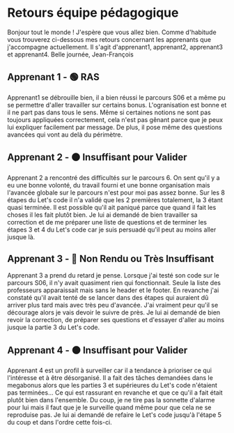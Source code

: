 # Retours équipe pédagogique
Bonjour tout le monde !
J'espère que vous allez bien.
Comme d'habitude vous trouverez ci-dessous mes retours concernant les apprenants que j'accompagne actuellement.
Il s'agit d'apprenant1, apprenant2, apprenant3 et apprenant4.
Belle journée,
Jean-François


## Apprenant 1 - 🟢 RAS 
Apprenant1 se débrouille bien, il a bien réussi le parcours S06 et a même pu se permettre d'aller travailler sur certains bonus. L'ogranisation est bonne et il ne part pas dans tous le sens. Même si certaines notions ne sont pas toujours appliquées correctement, cela n'est pas gênant parce que je peux lui expliquer facilement par message. De plus, il pose même des questions avancées qui vont au delà du périmètre.

## Apprenant 2 - 🟠 Insuffisant pour Valider
Apprenant 2 a rencontré des difficultés sur le parcours 6. On sent qu'il y a eu une bonne volonté, du travail fourni et une bonne organisation mais l'avancée globale sur le parcours n'est pour moi pas assez bonne.
Sur les 8 étapes du Let's code il n'a validé que les 2 premières totalement, la 3 étant quasi terminée. Il est possible qu'il ait paniqué parce que quand il fait les choses il les fait plutôt bien. Je lui ai demandé de bien travailler sa correction et de me préparer une liste de questions et de terminer les étapes 3 et 4 du Let's code car je suis persuadé qu'il peut au moins aller jusque là.

## Apprenant 3 - 🔴 Non Rendu ou Très Insuffisant
Apprenant 3 a prend du retard je pense. Lorsque j'ai testé son code sur le parcours S06, il n'y avait quasiment rien qui fonctionnait. Seule la liste des professeurs apparaissait mais sans le header et le footer. En revanche j'ai constaté qu'il avait tenté de se lancer dans des étapes qui auraient dû arriver plus tard mais avec très peu d'avancée. J'ai vraiment peur qu'il se décourage alors je vais devoir le suivre de près. Je lui ai demandé de bien revoir la correction, de préparer ses questions et d'essayer d'aller au moins jusque la partie 3 du Let's code.

## Apprenant 4 - 🟠 Insuffisant pour Valider
Apprenant 4 est un profil à surveiller car il a tendance à prioriser ce qui l'intéresse et à être désorganisé. Il a fait des tâches demandées dans le megabonus alors que les parties 3 et supérieures du Let's code n'étaient pas terminées... Ce qui est rassurant en revanche et que ce qu'il a fait était plutôt bien dans l'ensemble. Du coup, je ne tire pas la sonnette d'alarme pour lui mais il faut que je le surveille quand même pour que cela ne se reproduise pas. Je lui ai demandé de refaire le Let's code jusqu'à l'étape 5 du coup et dans l'ordre cette fois-ci.



